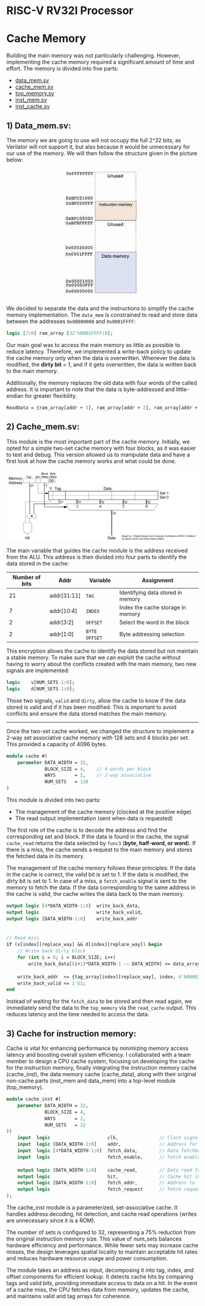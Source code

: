 # RISC-V RV32I Processor

# Cache Memory

Building the main memory was not particularly challenging. However, implementing the cache memory required a significant amount of time and effort. The memory is divided into five parts:
- [data_mem.sv](/.repo/rtl/memory/data_mem.sv)
- [cache_mem.sv](./repo/rtl/memory/cache.sv)
- [top_memory.sv](./repo/rtl/memory/top_memory.sv)
- [inst_mem.sv](../../repo/rtl/fetch/inst_mem.sv)
- [inst_cache.sv](./repo/rtl/fetch/inst_cache.sv)

## 1) Data_mem.sv:  

The memory we are going to use will not occupy the full 2^32 bits, as Verilator will not support it, but also because it would be unnecessary for our use of the memory. We will then follow the structure given in the picture below:  

<p align="center">  
    <img src="./doc/images/mem_structure.png" alt="Memory Structure">  
</p>  

We decided to separate the data and the instructions to simplify the cache memory implementation. The `data_mem` is constrained to read and store data between the addresses `0x00000000` and `0x0001FFFF`:  

```sv
logic [7:0] ram_array [32'h0001FFFF:0];
```  

Our main goal was to access the main memory as little as possible to reduce latency. Therefore, we implemented a write-back policy to update the cache memory only when the data is overwritten. Whenever the data is modified, the **dirty bit** = 1, and if it gets overwritten, the data is written back to the main memory.  

Additionally, the memory replaces the old data with four words of the called address. It is important to note that the data is byte-addressed and little-endian for greater flexibility.  

```sv	
ReadData = {ram_array[addr + 3], ram_array[addr + 2], ram_array[addr + 1], ram_array[addr]};
```  

## 2) Cache_mem.sv:  

This module is the most important part of the cache memory. Initially, we opted for a simple two-set cache memory with four blocks, as it was easier to test and debug. This version allowed us to manipulate data and have a first look at how the cache memory works and what could be done.  

![2_set_cache](./doc/images/2_set_cache.png)  

The main variable that guides the cache module is the address received from the ALU. This address is then divided into four parts to identify the data stored in the cache:  

| Number of bits | Addr | Variable | Assignment |  
|----------------|------|----------|------------|  
| 21             | addr[31:11] | `TAG`        | Identifying data stored in memory |  
| 7              | addr[10:4]  | `INDEX`      | Index the cache storage in memory |  
| 2              | addr[3:2]   | `OFFSET`     | Select the word in the block |  
| 2              | addr[1:0]   | `BYTE OFFSET`| Byte addressing selection |  

This encryption allows the cache to identify the data stored but not maintain a stable memory. To make sure that we can exploit the cache without having to worry about the conflicts created with the main memory, two new signals are implemented:  

```sv
logic    v[NUM_SETS-1:0];
logic    d[NUM_SETS-1:0];
```  

Those two signals, `valid` and `dirty`, allow the cache to know if the data stored is valid and if it has been modified. This is important to avoid conflicts and ensure the data stored matches the main memory.  

---  

Once the two-set cache worked, we changed the structure to implement a 2-way set associative cache memory with 128 sets and 4 blocks per set. This provided a capacity of 4096 bytes.  

```sv
module cache #(
    parameter DATA_WIDTH = 32,
              BLOCK_SIZE = 4,    // 4 words per block
              WAYS       = 2,    // 2-way associative
              NUM_SETS   = 128 
)
```  

This module is divided into two parts:  
- The management of the cache memory (clocked at the positive edge)  
- The read output implementation (sent when data is requested)  

The first role of the cache is to decode the address and find the corresponding set and block. If the data is found in the cache, the signal `cache_read` returns the data selected by `func3` (**byte, half-word, or word**). If there is a miss, the cache sends a request to the main memory and stores the fetched data in its memory.  

The management of the cache memory follows these principles: If the data in the cache is correct, the valid bit is set to 1. If the data is modified, the dirty bit is set to 1. In case of a miss, a `fetch_enable` signal is sent to the memory to fetch the data. If the data corresponding to the same address in the cache is valid, the cache writes the data back to the main memory.  

```sv
output logic [4*DATA_WIDTH-1:0]  write_back_data,
output logic                     write_back_valid,
output logic [DATA_WIDTH-1:0]    write_back_addr


// Read miss
if (v[index][replace_way] && d[index][replace_way]) begin
    // Write back dirty block
    for (int i = 0; i < BLOCK_SIZE; i++)
        write_back_data[(i+1)*DATA_WIDTH-1 -: DATA_WIDTH] <= data_array[index][replace_way][i];

    write_back_addr  <= {tag_array[index][replace_way], index, 4'b0000};
    write_back_valid <= 1'b1;
end
```  

Instead of waiting for the `fetch_data` to be stored and then read again, we immediately send the data to the `top_memory` via the `read_cache` output. This reduces latency and the time needed to access the data.  



## 3) Cache for instruction memory: 
Cache is vital for enhancing performance by minimizing memory access latency and boosting overall system efficiency. I collaborated with a team member to design a CPU cache system, focusing on developing the cache for the instruction memory, finally integrating the instruction memory cache (cache_inst), the data memory cache (cache_data), along with their original non-cache parts (inst_mem and data_mem) into a top-level module (top_memory). 

```sv
module cache_inst #(
    parameter DATA_WIDTH = 32,
              BLOCK_SIZE = 4,
              WAYS       = 2,
              NUM_SETS   = 32
)(
    input  logic                     clk,               // Clock signal
    input  logic [DATA_WIDTH-1:0]    addr,              // Address for cache access
    input  logic [4*DATA_WIDTH-1:0]  fetch_data,        // Data fetched from memory
    input  logic                     fetch_enable,      // Fetch enable signal

    output logic [DATA_WIDTH-1:0]    cache_read,        // Data read from cache
    output logic                     hit,               // Cache hit indicator
    output logic [DATA_WIDTH-1:0]    fetch_addr,        // Address to fetch data from memory
    output logic                     fetch_request      // Fetch request signal
);
```

The cache_inst module is a parameterized, set-associative cache. It handles address decoding, hit detection, and cache read operations (writes are unnecessary since it is a ROM). 

The number of sets is configured to 32, representing a 75% reduction from the original instruction memory size. This value of num_sets balances hardware efficiency and performance. While fewer sets may increase cache misses, the design leverages spatial locality to maintain acceptable hit rates and reduces hardware resource usage and power consumption. 

The module takes an address as input, decomposing it into tag, index, and offset components for efficient lookup. It detects cache hits by comparing tags and valid bits, providing immediate access to data on a hit. In the event of a cache miss, the CPU fetches data from memory, updates the cache, and maintains valid and tag arrays for coherence. 
